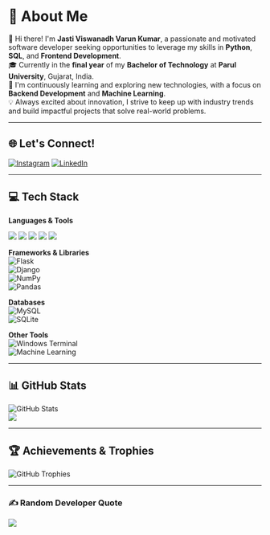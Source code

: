 # 💫 About Me  
👋 Hi there! I'm **Jasti Viswanadh Varun Kumar**, a passionate and motivated software developer seeking opportunities to leverage my skills in **Python**, **SQL**, and **Frontend Development**.  
🎓 Currently in the **final year** of my **Bachelor of Technology** at **Parul University**, Gujarat, India.  
🌱 I'm continuously learning and exploring new technologies, with a focus on **Backend Development** and **Machine Learning**.  
💡 Always excited about innovation, I strive to keep up with industry trends and build impactful projects that solve real-world problems.  

---

## 🌐 Let's Connect!
[![Instagram](https://img.shields.io/badge/Instagram-%23E4405F.svg?logo=Instagram&logoColor=white)](https://instagram.com/varun___jasti) [![LinkedIn](https://img.shields.io/badge/LinkedIn-%230077B5.svg?logo=linkedin&logoColor=white)](https://linkedin.com/in/viswanadh-varun-kumar-jasti)

---

## 💻 Tech Stack  
**Languages & Tools**  
<p align="left"> <img src="https://img.shields.io/badge/C-%2300599C.svg?style=for-the-badge&logo=c&logoColor=white"/> <img src="https://img.shields.io/badge/Python-3670A0?style=for-the-badge&logo=python&logoColor=ffdd54"/> <img src="https://img.shields.io/badge/JavaScript-%23323330.svg?style=for-the-badge&logo=javascript&logoColor=%23F7DF1E"/> <img src="https://img.shields.io/badge/HTML5-%23E34F26.svg?style=for-the-badge&logo=html5&logoColor=white"/> <img src="https://img.shields.io/badge/CSS3-%231572B6.svg?style=for-the-badge&logo=css3&logoColor=white"/> </p>

**Frameworks & Libraries**  
![Flask](https://img.shields.io/badge/Flask-%23000?style=for-the-badge&logo=flask&logoColor=white)  
![Django](https://img.shields.io/badge/Django-%23092E20.svg?style=for-the-badge&logo=django&logoColor=white)  
![NumPy](https://img.shields.io/badge/NumPy-%23013243.svg?style=for-the-badge&logo=numpy&logoColor=white)  
![Pandas](https://img.shields.io/badge/Pandas-%23150458.svg?style=for-the-badge&logo=pandas&logoColor=white)

**Databases**  
![MySQL](https://img.shields.io/badge/MySQL-4479A1.svg?style=for-the-badge&logo=mysql&logoColor=white)  
![SQLite](https://img.shields.io/badge/SQLite-%2307405e.svg?style=for-the-badge&logo=sqlite&logoColor=white)

**Other Tools**  
![Windows Terminal](https://img.shields.io/badge/Windows%20Terminal-%234D4D4D.svg?style=for-the-badge&logo=windows-terminal&logoColor=white)  
![Machine Learning](https://img.shields.io/badge/Machine%20Learning-%23FF8C00.svg?style=for-the-badge&logo=TensorFlow&logoColor=white)

---

## 📊 GitHub Stats  
![GitHub Stats](https://github-readme-stats.vercel.app/api?username=varun-jasti&theme=dark&hide_border=false&include_all_commits=false&count_private=false)  
[![](https://visitcount.itsvg.in/api?id=varun-jasti&icon=0&color=0)](https://visitcount.itsvg.in)

---

## 🏆 Achievements & Trophies  
![GitHub Trophies](https://github-profile-trophy.vercel.app/?username=varun-jasti&theme=default&no-frame=false&no-bg=true&margin-w=4)

---

### ✍️ Random Developer Quote  
![](https://quotes-github-readme.vercel.app/api?type=horizontal&theme=radical)
